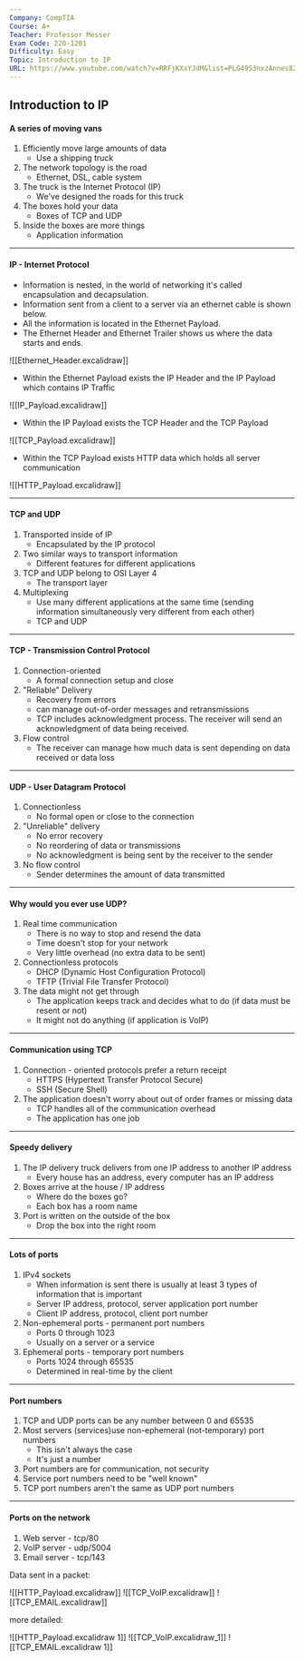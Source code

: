 ```yaml
---
Company: CompTIA
Course: A+
Teacher: Professor Messer
Exam Code: 220-1201
Difficulty: Easy
Topic: Introduction to IP
URL: https://www.youtube.com/watch?v=RRFjKXxYJdM&list=PLG49S3nxzAnnes8ZGI-OBlKEukHCX46N8&index=7
---
```

## Introduction to IP
#### A series of moving vans
1. Efficiently move large amounts of data
	- Use a shipping truck
2. The network topology is the road
	- Ethernet, DSL, cable system
3. The truck is the Internet Protocol (IP)
	- We've designed the roads for this truck
4. The boxes hold your data
	- Boxes of TCP and UDP
5. Inside the boxes are more things
	- Application information
---
#### IP - Internet Protocol

- Information is nested, in the world of networking it's called encapsulation and decapsulation.
- Information sent from a client to a server via an ethernet cable is shown below.
- All the information is located in the Ethernet Payload.
- The Ethernet Header and Ethernet Trailer shows us where the data starts and ends.

![[Ethernet_Header.excalidraw]]

- Within the Ethernet Payload exists the IP Header and the IP Payload which contains IP Traffic

![[IP_Payload.excalidraw]]

- Within the IP Payload exists the TCP Header and the TCP Payload 

![[TCP_Payload.excalidraw]]

- Within the TCP Payload exists HTTP data which holds all server communication

![[HTTP_Payload.excalidraw]]

---
#### TCP and UDP
1. Transported inside of IP
	- Encapsulated by the IP protocol
2. Two similar ways to transport information
	- Different features for different applications
3. TCP and UDP belong to OSI Layer 4
	- The transport layer
4. Multiplexing 
	- Use many different applications at the same time (sending information simultaneously very different from each other)
	- TCP and UDP
---
#### TCP - Transmission Control Protocol
1. Connection-oriented
	- A formal connection setup and close
2. "Reliable" Delivery
	- Recovery from errors
	- can manage out-of-order messages and retransmissions
	- TCP includes acknowledgment process. The receiver will send an acknowledgment of data being received.
3. Flow control
	- The receiver can manage how much data is sent depending on data received or data loss
---
#### UDP - User Datagram Protocol
1. Connectionless
	- No formal open or close to the connection
2. "Unreliable" delivery
	- No error recovery
	- No reordering of data or transmissions
	- No acknowledgment is being sent by the receiver to the sender
3. No flow control
	- Sender determines the amount of data transmitted
---
#### Why would you ever use UDP?
1. Real time communication
	- There is no way to stop and resend the data
	- Time doesn't stop for your network
	- Very little overhead (no extra data to be sent)
2. Connectionless protocols 
	- DHCP (Dynamic Host Configuration Protocol)
	- TFTP (Trivial File Transfer Protocol)
3. The data might not get through
	- The application keeps track and decides what to do (if data must be resent or not)
	- It might not do anything (if application is VoIP)
---
#### Communication using TCP
1. Connection - oriented protocols prefer a return receipt
	- HTTPS (Hypertext Transfer Protocol Secure)
	- SSH (Secure Shell)
2. The application doesn't worry about out of order frames or missing data
	- TCP handles all of the communication overhead
	- The application has one job
--- 
#### Speedy delivery
1. The IP delivery truck delivers from one IP address to another IP address
	- Every house has an address, every computer has an IP address
2. Boxes arrive at the house / IP address
	- Where do the boxes go?
	- Each box has a room name
3. Port is written on the outside of the box 
	- Drop the box into the right room
--- 
#### Lots of ports
1. IPv4 sockets 
	- When information is sent there is usually at least 3 types of information that is important
	- Server IP address, protocol, server application port number
	- Client IP address, protocol, client port number 
2. Non-ephemeral ports - permanent port numbers 
	- Ports 0 through 1023
	- Usually on a server or a service 
3. Ephemeral ports - temporary port numbers
	- Ports 1024 through 65535
	- Determined in real-time by the client
---
#### Port numbers
1. TCP and UDP ports can be any number between 0 and 65535
2. Most servers (services)use non-ephemeral (not-temporary) port numbers
	- This isn't always the case 
	- It's just a number
3. Port numbers are for communication, not security
4. Service port numbers need to be "well known"
5. TCP port numbers aren't the same as UDP port numbers
---
#### Ports on the network
1. Web server - tcp/80
2. VoIP server - udp/5004
3. Email server - tcp/143

Data sent in a packet:

![[HTTP_Payload.excalidraw]]
![[TCP_VoIP.excalidraw]]
![[TCP_EMAIL.excalidraw]]

more detailed:

![[HTTP_Payload.excalidraw 1]]
![[TCP_VoIP.excalidraw_1]]
![[TCP_EMAIL.excalidraw 1]]
